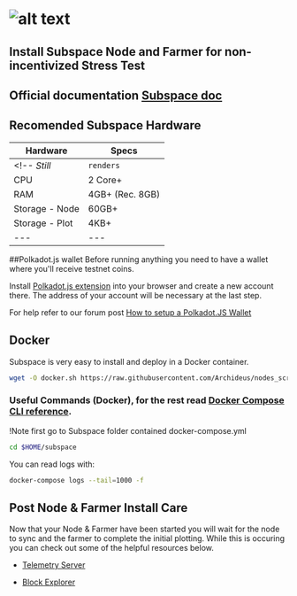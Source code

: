 # ![alt text](https://assets.website-files.com/61526a2af87a54e565b0ae92/6155fc8597a1468aa6dfba07_Group%20201.svg)
## Install Subspace Node and Farmer for non-incentivized Stress Test

## Official documentation [Subspace doc](https://docs.subspace.network/protocol/farm/farming/)

## Recomended Subspace Hardware

Hardware | Specs
--- | ---
<!-- *Still* | `renders` | -->
CPU | 2 Core+
RAM	| 4GB+ (Rec. 8GB)
Storage - Node | 60GB+
Storage - Plot | 4KB+
--- | ---


##Polkadot.js wallet
Before running anything you need to have a wallet where you'll receive testnet coins.

Install [Polkadot.js extension](https://forum.subspace.network/t/subspace-wallet/61) into your browser and create a new account there. The address of your account will be necessary at the last step.

For help refer to our forum post [How to setup a Polkadot.JS Wallet](https://forum.subspace.network/t/subspace-wallet/61)

## Docker

Subspace is very easy to install and deploy in a Docker container.

```sh
wget -O docker.sh https://raw.githubusercontent.com/Archideus/nodes_scripts/main/Subspace/non-incentivized/docker.sh && chmod +x docker.sh && sudo ./docker.sh
```

### Useful Commands (Docker), for the rest read [Docker Compose CLI reference](https://docs.docker.com/compose/reference/).
!Note first go to Subspace folder contained docker-compose.yml

```sh
cd $HOME/subspace
```
You can read logs with: 
```sh
docker-compose logs --tail=1000 -f
```
## Post Node & Farmer Install Care
Now that your Node & Farmer have been started you will wait for the node to sync and the farmer to complete the initial plotting. While this is occuring you can check out some of the helpful resources below.

- [Telemetry Server](https://telemetry.subspace.network/#/0x9ee86eefc3cc61c71a7751bba7f25e442da2512f408e6286153b3ccc055dccf0)

- [Block Explorer](https://polkadot.js.org/apps/?rpc=wss%3A%2F%2Feu.gemini-1b.subspace.network%2Fws#/explorer)


